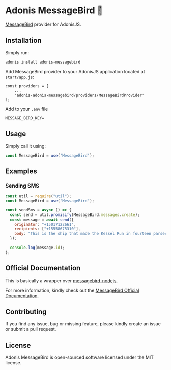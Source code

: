 # Adonis MessageBird 🦜

[MessageBird](https://www.messagebird.com) provider for AdonisJS.

## Installation

Simply run:

```
adonis install adonis-messagebird
```

Add MessageBird provider to your AdonisJS application located at `start/app.js`:

```
const providers = [
    ...
    'adonis-adonis-messagebird/providers/MessageBirdProvider'
];
```

Add to your `.env` file

```
MESSAGE_BIRD_KEY=
```

## Usage

Simply call it using:

```Javascript
const MessageBird = use('MessageBird');
```

## Examples

### Sending SMS

```js
const util = require("util");
const MessageBird = use("MessageBird");

const sendSms = async () => {
  const send = util.promisify(MessageBird.messages.create);
  const message = await send({
    originator: "+15017122661",
    recipients: ["+15558675310"],
    body: "This is the ship that made the Kessel Run in fourteen parsecs?",
  });

  console.log(message.id);
};
```

## Official Documentation

This is basically a wrapper over [messagebird-nodejs](https://github.com/messagebird/messagebird-nodejs).

For more information, kindly check out the [MessageBird Official Documentation](https://developers.messagebird.com).

## Contributing

If you find any issue, bug or missing feature, please kindly create an issue or submit a pull request.

## License

Adonis MessageBird is open-sourced software licensed under the MIT license.
